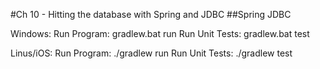 #Ch 10 - Hitting the database with Spring and JDBC
##Spring JDBC

Windows:
Run Program:	gradlew.bat run 
Run Unit Tests:		gradlew.bat test


Linus/iOS:
Run Program:	./gradlew run
Run Unit Tests:		./gradlew test
